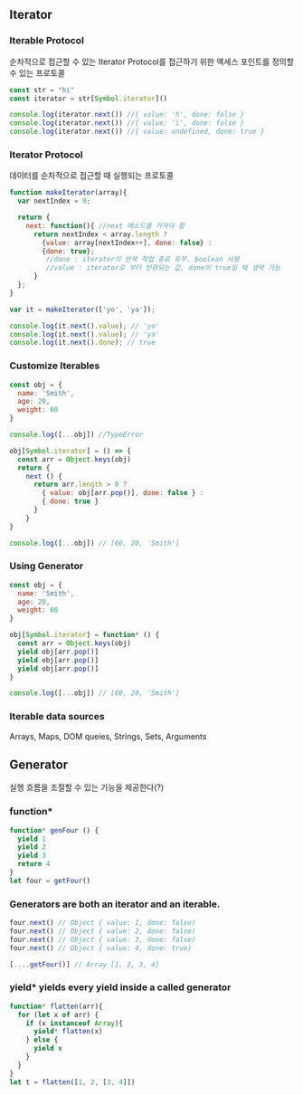 ## Iterator
### Iterable Protocol
순차적으로 접근할 수 있는 Iterator Protocol를 접근하기 위한 엑세스 포인트를 정의할 수 있는 프로토콜
```javascript
const str = "hi"
const iterator = str[Symbol.iterator]()

console.log(iterator.next()) //{ value: 'h', done: false }
console.log(iterator.next()) //{ value: 'i', done: false }
console.log(iterator.next()) //{ value: undefined, done: true }
```

### Iterator Protocol
데이터를 순차적으로 접근할 때 실행되는 프로토콜

```javascript
function makeIterator(array){
  var nextIndex = 0;

  return {
    next: function(){ //next 메소드를 가져야 함
      return nextIndex < array.length ?
        {value: array[nextIndex++], done: false} :
        {done: true};
         //done : iterator의 반복 작업 종료 유무. boolean 사용
         //value : iterator로 부터 반환되는 값, done이 true일 때 생략 가능
      }
  };
}

var it = makeIterator(['yo', 'ya']);

console.log(it.next().value); // 'yo'
console.log(it.next().value); // 'ya'
console.log(it.next().done); // true
```

### Customize Iterables
```javascript
const obj = {
  name: 'Smith',
  age: 20,
  weight: 60
}

console.log([...obj]) //TypeError

obj[Symbol.iterator] = () => {
  const arr = Object.keys(obj)
  return {
    next () {
      return arr.length > 0 ?
        { value: obj[arr.pop()], done: false } :
        { done: true }
      }
    }
}

console.log([...obj]) // [60, 20, 'Smith']
```
### Using Generator
```javascript
const obj = {
  name: 'Smith',
  age: 20,
  weight: 60
}

obj[Symbol.iterator] = function* () {
  const arr = Object.keys(obj)
  yield obj[arr.pop()]
  yield obj[arr.pop()]
  yield obj[arr.pop()]
}

console.log([...obj]) // [60, 20, 'Smith']
```
### Iterable data sources
Arrays, Maps, DOM queies, Strings, Sets, Arguments

## Generator
실행 흐름을 조절할 수 있는 기능을 제공한다(?)
### function*
```javascript
function* genFour () {
  yield 1
  yield 2
  yield 3
  return 4
}
let four = getFour()
```
### Generators are both an iterator and an iterable.
```javascript
four.next() // Object { value: 1, done: false)
four.next() // Object { value: 2, done: false)
four.next() // Object { value: 3, done: false)
four.next() // Object { value: 4, done: true)

[....getFour()] // Array [1, 2, 3, 4]
```
### yield* yields every yield inside a called generator
```javascript
function* flatten(arr){
  for (let x of arr) {
    if (x instanceof Array){
      yield* flatten(x)
    } else {
      yield x
    }
  }
}
let t = flatten([1, 2, [3, 4]])
```